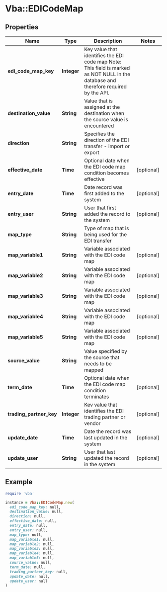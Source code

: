 # Vba::EDICodeMap

## Properties

| Name | Type | Description | Notes |
| ---- | ---- | ----------- | ----- |
| **edi_code_map_key** | **Integer** | Key value that identifies the EDI code map Note: This field is marked as NOT NULL in the database and therefore required by the API. |  |
| **destination_value** | **String** | Value that is assigned at the destination when the source value is encountered |  |
| **direction** | **String** | Specifies the direction of the EDI transfer - import or export |  |
| **effective_date** | **Time** | Optional date when the EDI code map condition becomes effective | [optional] |
| **entry_date** | **Time** | Date record was first added to the system | [optional] |
| **entry_user** | **String** | User that first added the record to the system | [optional] |
| **map_type** | **String** | Type of map that is being used for the EDI transfer |  |
| **map_variable1** | **String** | Variable associated with the EDI code map | [optional] |
| **map_variable2** | **String** | Variable associated with the EDI code map | [optional] |
| **map_variable3** | **String** | Variable associated with the EDI code map | [optional] |
| **map_variable4** | **String** | Variable associated with the EDI code map | [optional] |
| **map_variable5** | **String** | Variable associated with the EDI code map | [optional] |
| **source_value** | **String** | Value specified by the source that needs to be mapped |  |
| **term_date** | **Time** | Optional date when the EDI code map condition terminates | [optional] |
| **trading_partner_key** | **Integer** | Kev value that identifies the EDI trading partner or vendor | [optional] |
| **update_date** | **Time** | Date the record was last updated in the system | [optional] |
| **update_user** | **String** | User that last updated the record in the system | [optional] |

## Example

```ruby
require 'vba'

instance = Vba::EDICodeMap.new(
  edi_code_map_key: null,
  destination_value: null,
  direction: null,
  effective_date: null,
  entry_date: null,
  entry_user: null,
  map_type: null,
  map_variable1: null,
  map_variable2: null,
  map_variable3: null,
  map_variable4: null,
  map_variable5: null,
  source_value: null,
  term_date: null,
  trading_partner_key: null,
  update_date: null,
  update_user: null
)
```

